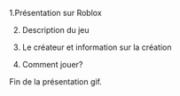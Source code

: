 1.Présentation sur Roblox 
   
   
  
  
2. Description du jeu
 
 
   

3. Le créateur et information sur la création​
  
  
 
4. Comment jouer?
  
 
 
  
Fin de la présentation
gif.
